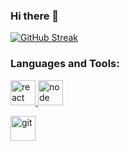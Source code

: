 ### Hi there 👋

[![GitHub Streak](https://github-readme-streak-stats.herokuapp.com/?user=Piyushkriplani444)](https://git.io/streak-stats)


<h3 align="left">Languages and Tools:</h3>
<p align="left">

  <a href="https://react.dev/" target="_blank">   <img src="https://cdn.jsdelivr.net/gh/devicons/devicon@latest/icons/react/react-original-wordmark.svg" alt="react" width="40" height="40"/> </a>
  <a href="https://nodejs.org/en" target="_blank"> 
            <img src="https://cdn.jsdelivr.net/gh/devicons/devicon@latest/icons/nodejs/nodejs-original-wordmark.svg"  alt="node" width="40" height="40"/> </a>

  <a href="https://git-scm.com/" target="_blank"> <img src="https://www.vectorlogo.zone/logos/git-scm/git-scm-icon.svg" alt="git" width="40" height="40"/> </a>
 
</p>


<!--
**Piyushkriplani444/Piyushkriplani444** is a ✨ _special_ ✨ repository because its `README.md` (this file) appears on your GitHub profile.

Here are some ideas to get you started:

- 🔭 I’m currently working on ...
- 🌱 I’m currently learning ...
- 👯 I’m looking to collaborate on ...
- 🤔 I’m looking for help with ...
- 💬 Ask me about ...
- 📫 How to reach me: ...
- 😄 Pronouns: ...
- ⚡ Fun fact: ...
-->
